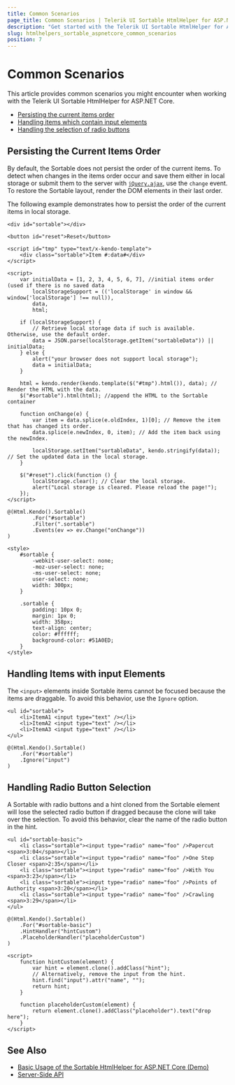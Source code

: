 ```yaml
---
title: Common Scenarios
page_title: Common Scenarios | Telerik UI Sortable HtmlHelper for ASP.NET Core
description: "Get started with the Telerik UI Sortable HtmlHelper for ASP.NET Core and learn check out the common scenarios."
slug: htmlhelpers_sortable_aspnetcore_common_scenarios
position: 7
---
```


# Common Scenarios

This article provides common scenarios you might encounter when working with the Telerik UI Sortable HtmlHelper for ASP.NET Core.

* [Persisting the current items order](#persisting-the-current-items-order)
* [Handling items which contain input elements](#handling-items-with-input-elements)
* [Handling the selection of radio buttons](#handling-radio-button-selection)

## Persisting the Current Items Order

By default, the Sortable does not persist the order of the current items. To detect when changes in the items order occur and save them either in local storage or submit them to the server with [`jQuery.ajax`](http://api.jquery.com/jQuery.ajax/), use the `change` event. To restore the Sortable layout, render the DOM elements in their last order.

The following example demonstrates how to persist the order of the current items in local storage.

    <div id="sortable"></div>

    <button id="reset">Reset</button>

    <script id="tmp" type="text/x-kendo-template">
        <div class="sortable">Item #:data#</div>
    </script>

    <script>
        var initialData = [1, 2, 3, 4, 5, 6, 7], //initial items order (used if there is no saved data
            localStorageSupport = (('localStorage' in window && window['localStorage'] !== null)),
            data,
            html;

        if (localStorageSupport) {
            // Retrieve local storage data if such is available. Otherwise, use the default order.
            data = JSON.parse(localStorage.getItem("sortableData")) || initialData;
        } else {
            alert("your browser does not support local storage");
            data = initialData;
        }

        html = kendo.render(kendo.template($("#tmp").html()), data); // Render the HTML with the data.
        $("#sortable").html(html); //append the HTML to the Sortable container

        function onChange(e) {
            var item = data.splice(e.oldIndex, 1)[0]; // Remove the item that has changed its order.
            data.splice(e.newIndex, 0, item); // Add the item back using the newIndex.

            localStorage.setItem("sortableData", kendo.stringify(data)); // Set the updated data in the local storage.
        }

        $("#reset").click(function () {
            localStorage.clear(); // Clear the local storage.
            alert("Local storage is cleared. Please reload the page!");
        });
    </script>

    @(Html.Kendo().Sortable()
            .For("#sortable")
            .Filter(".sortable")
            .Events(ev => ev.Change("onChange"))
    )

    <style>
        #sortable {
            -webkit-user-select: none;
            -moz-user-select: none;
            -ms-user-select: none;
            user-select: none;
            width: 300px;
        }

        .sortable {
            padding: 10px 0;
            margin: 1px 0;
            width: 358px;
            text-align: center;
            color: #ffffff;
            background-color: #51A0ED;
        }
    </style>

## Handling Items with input Elements

The `<input>` elements inside Sortable items cannot be focused because the items are draggable. To avoid this behavior, use the `Ignore` option.

    <ul id="sortable">
        <li>ItemA1 <input type="text" /></li>
        <li>ItemA2 <input type="text" /></li>
        <li>ItemA3 <input type="text" /></li>
    </ul>

    @(Html.Kendo().Sortable()
        .For("#sortable")
        .Ignore("input")
    )   

## Handling Radio Button Selection

A Sortable with radio buttons and a hint cloned from the Sortable element will lose the selected radio button if dragged because the clone will take over the selection. To avoid this behavior, clear the name of the radio button in the hint.

    <ul id="sortable-basic">
        <li class="sortable"><input type="radio" name="foo" />Papercut <span>3:04</span></li>
        <li class="sortable"><input type="radio" name="foo" />One Step Closer <span>2:35</span></li>
        <li class="sortable"><input type="radio" name="foo" />With You <span>3:23</span></li>
        <li class="sortable"><input type="radio" name="foo" />Points of Authority <span>3:20</span></li>
        <li class="sortable"><input type="radio" name="foo" />Crawling <span>3:29</span></li>
    </ul>

    @(Html.Kendo().Sortable()
        .For("#sortable-basic")
        .HintHandler("hintCustom")
        .PlaceholderHandler("placeholderCustom")
    )

    <script>
        function hintCustom(element) {
            var hint = element.clone().addClass("hint");
            // Alternatively, remove the input from the hint.
            hint.find("input").attr("name", "");
            return hint;
        }

        function placeholderCustom(element) {
            return element.clone().addClass("placeholder").text("drop here");
        }
    </script>

## See Also

* [Basic Usage of the Sortable HtmlHelper for ASP.NET Core (Demo)](https://demos.telerik.com/aspnet-core/sortable/index)
* [Server-Side API](/api/sortable)
